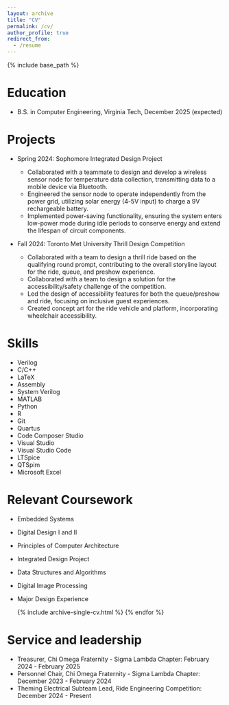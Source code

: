 ```yaml
---
layout: archive
title: "CV"
permalink: /cv/
author_profile: true
redirect_from:
  - /resume
---
```


{% include base_path %}

Education
======
* B.S. in Computer Engineering, Virginia Tech, December 2025 (expected)

Projects
======
* Spring 2024: Sophomore Integrated Design Project
  * Collaborated with a teammate to design and develop a wireless sensor node for temperature data collection, transmitting data to a mobile device via Bluetooth.
  * Engineered the sensor node to operate independently from the power grid, utilizing solar energy (4-5V input) to charge a 9V rechargeable battery.
  * Implemented power-saving functionality, ensuring the system enters low-power mode during idle periods to conserve energy and extend the lifespan of circuit components.

* Fall 2024: Toronto Met University Thrill Design Competition
  * Collaborated with a team to design a thrill ride based on the qualifying round prompt, contributing to the overall storyline layout for the ride, queue, and preshow experience.
  * Collaborated with a team to design a solution for the accessibility/safety challenge of the competition.
  * Led the design of accessibility features for both the queue/preshow and ride, focusing on inclusive guest experiences.
  * Created concept art for the ride vehicle and platform, incorporating wheelchair accessibility.
  
Skills
======
* Verilog
* C/C++
* LaTeX
* Assembly
* System Verilog
* MATLAB
* Python
* R
* Git
* Quartus
* Code Composer Studio
* Visual Studio
* Visual Studio Code
* LTSpice
* QTSpim
* Microsoft Excel

Relevant Coursework
======
* Embedded Systems
* Digital Design I and II
* Principles of Computer Architecture
* Integrated Design Project
* Data Structures and Algorithms
* Digital Image Processing
* Major Design Experience

     {% include archive-single-cv.html %}
  {% endfor %}</ul>
  
Service and leadership
======
* Treasurer, Chi Omega Fraternity - Sigma Lambda Chapter: February 2024 - February 2025
* Personnel Chair, Chi Omega Fraternity - Sigma Lambda Chapter: December 2023 - February 2024
* Theming Electrical Subteam Lead, Ride Engineering Competition: December 2024 - Present
